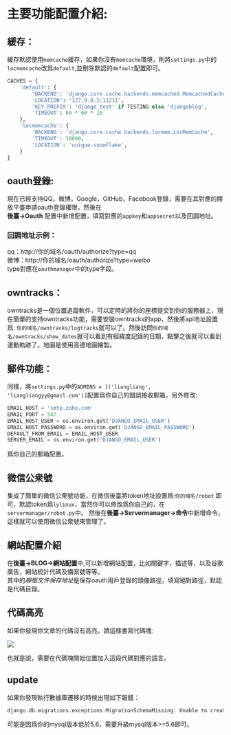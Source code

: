 # 主要功能配置介紹:

## 緩存：
緩存默認使用`memcache`緩存，如果你沒有`memcache`環境，則將`settings.py`中的`locmemcache`改爲`default`,並刪除默認的`default`配置即可。
```python
CACHES = {
    'default': {
        'BACKEND': 'django.core.cache.backends.memcached.MemcachedCache',
        'LOCATION': '127.0.0.1:11211',
        'KEY_PREFIX': 'django_test' if TESTING else 'djangoblog',
        'TIMEOUT': 60 * 60 * 10
    },
    'locmemcache': {
        'BACKEND': 'django.core.cache.backends.locmem.LocMemCache',
        'TIMEOUT': 10800,
        'LOCATION': 'unique-snowflake',
    }
}
```
## oauth登錄:

現在已經支持QQ，微博，Google，GitHub，Facebook登錄，需要在其對應的開放平臺申請oauth登錄權限，然後在  
**後臺->Oauth** 配置中新增配置，填寫對應的`appkey`和`appsecret`以及回調地址。  
### 回調地址示例：
qq：http://你的域名/oauth/authorize?type=qq  
微博：http://你的域名/oauth/authorize?type=weibo  
type對應在`oauthmanager`中的type字段。

## owntracks：
owntracks是一個位置追蹤軟件，可以定時的將你的座標提交到你的服務器上，現在簡單的支持owntracks功能，需要安裝owntracks的app，然後將api地址設置爲:
`你的域名/owntracks/logtracks`就可以了。然後訪問`你的域名/owntracks/show_dates`就可以看到有經緯度記錄的日期，點擊之後就可以看到運動軌跡了。地圖是使用高德地圖繪製。

## 郵件功能：
同樣，將`settings.py`中的`ADMINS = [('liangliang', 'liangliangyy@gmail.com')]`配置爲你自己的錯誤接收郵箱，另外修改:
```python
EMAIL_HOST = 'smtp.zoho.com'
EMAIL_PORT = 587
EMAIL_HOST_USER = os.environ.get('DJANGO_EMAIL_USER')
EMAIL_HOST_PASSWORD = os.environ.get('DJANGO_EMAIL_PASSWORD')
DEFAULT_FROM_EMAIL = EMAIL_HOST_USER
SERVER_EMAIL = os.environ.get('DJANGO_EMAIL_USER')
```
爲你自己的郵箱配置。

## 微信公衆號
集成了簡單的微信公衆號功能，在微信後臺將token地址設置爲:`你的域名/robot` 即可，默認token爲`lylinux`，當然你可以修改爲你自己的，在`servermanager/robot.py`中。
然後在**後臺->Servermanager->命令**中新增命令，這樣就可以使用微信公衆號來管理了。  
## 網站配置介紹  
在**後臺->BLOG->網站配置**中,可以新增網站配置，比如關鍵字，描述等，以及谷歌廣告，網站統計代碼及備案號等等。  
其中的*靜態文件保存地址*是保存oauth用戶登錄的頭像路徑，填寫絕對路徑，默認是代碼目錄。
## 代碼高亮
如果你發現你文章的代碼沒有高亮，請這樣書寫代碼塊:  

![](https://resource.lylinux.net/image/codelang.png)  


也就是說，需要在代碼塊開始位置加入這段代碼對應的語言。

## update
如果你發現執行數據庫遷移的時候出現如下報錯：
```python
django.db.migrations.exceptions.MigrationSchemaMissing: Unable to create the django_migrations table ((1064, "You have an error in your SQL syntax; check the manual that corresponds to your MySQL server version for the right syntax to use near '(6) NOT NULL)' at line 1"))
```
可能是因爲你的mysql版本低於5.6，需要升級mysql版本>=5.6即可。
